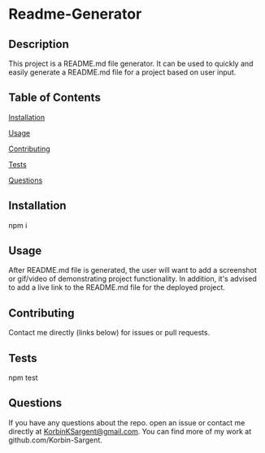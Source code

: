 # Readme-Generator



## Description
  This project is a README.md file generator. It can be used to quickly and easily generate a README.md file for a project based on user input.

## Table of Contents

[Installation](#installation)

[Usage](#usage)



[Contributing](#contributing)

[Tests](#tests)

[Questions](#questions)

## Installation
  npm i

## Usage
  After README.md file is generated, the user will want to add a screenshot or gif/video of demonstrating project functionality. In addition, it's advised to add a live link to the README.md file for the deployed project.



## Contributing
  Contact me directly (links below) for issues or pull requests.

## Tests
  npm test

## Questions
If you have any questions about the repo. open an issue or
contact me directly at KorbinKSargent@gmail.com. You can find more of my work at 
github.com/Korbin-Sargent.
